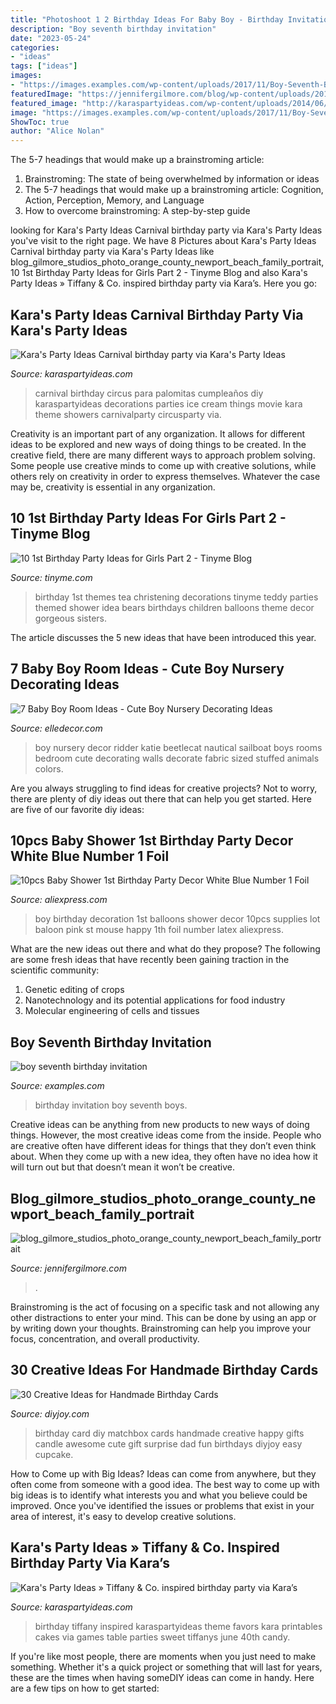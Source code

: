 ```yaml
---
title: "Photoshoot 1 2 Birthday Ideas For Baby Boy - Birthday Invitation Boy Seventh Boys"
description: "Boy seventh birthday invitation"
date: "2023-05-24"
categories:
- "ideas"
tags: ["ideas"]
images:
- "https://images.examples.com/wp-content/uploads/2017/11/Boy-Seventh-Birthday-Invitation.jpg"
featuredImage: "https://jennifergilmore.com/blog/wp-content/uploads/2014/05/blog_gilmore_studios_photo_orange_county_newport_beach_family_portrait_cake_smash_outdoor_one_yr_old_boy_cowboy_boots_spencer_3(pp_w768_h548).jpg"
featured_image: "http://karaspartyideas.com/wp-content/uploads/2014/06/tiffanyandco18.jpg"
image: "https://images.examples.com/wp-content/uploads/2017/11/Boy-Seventh-Birthday-Invitation.jpg"
ShowToc: true
author: "Alice Nolan"
---
```



The 5-7 headings that would make up a brainstroming article:
1. Brainstroming: The state of being overwhelmed by information or ideas
2. The 5-7 headings that would make up a brainstroming article: Cognition, Action, Perception, Memory, and Language
3. How to overcome brainstroming: A step-by-step guide

	

		
looking for Kara&#039;s Party Ideas Carnival birthday party via Kara&#039;s Party Ideas you've visit to the right page. We have 8 Pictures about Kara&#039;s Party Ideas Carnival birthday party via Kara&#039;s Party Ideas like blog_gilmore_studios_photo_orange_county_newport_beach_family_portrait, 10 1st Birthday Party Ideas for Girls Part 2 - Tinyme Blog and also Kara&#039;s Party Ideas » Tiffany &amp; Co. inspired birthday party via Kara’s. Here you go:
		
    
## Kara&#039;s Party Ideas Carnival Birthday Party Via Kara&#039;s Party Ideas

<img loading=lazy src="http://karaspartyideas.com/wp-content/uploads/2014/09/carnival31.jpeg" onerror="this.onerror=null;this.src='https://tse1.mm.bing.net/th?id=OIP.8xzbjnG6jHBIDKSrouxX5gHaLH&amp;pid=15.1';" alt="Kara&#039;s Party Ideas Carnival birthday party via Kara&#039;s Party Ideas">

_Source: karaspartyideas.com_

>carnival birthday circus para palomitas cumpleaños diy karaspartyideas decorations parties ice cream things movie kara theme showers carnivalparty circusparty via. 

	

Creativity is an important part of any organization. It allows for different ideas to be explored and new ways of doing things to be created. In the creative field, there are many different ways to approach problem solving. Some people use creative minds to come up with creative solutions, while others rely on creativity in order to express themselves. Whatever the case may be, creativity is essential in any organization.

    
## 10 1st Birthday Party Ideas For Girls Part 2 - Tinyme Blog

<img loading=lazy src="https://www.tinyme.com/blog/wp-content/uploads/10-1st-birthday-party-ideas-for-girls-part-2/10-1st-Birthday-Party-Ideas-for-Girls-Part-2-7.jpg" onerror="this.onerror=null;this.src='https://tse3.mm.bing.net/th?id=OIP.k9Utlb7iuez1HRtuMxbzJwHaKl&amp;pid=15.1';" alt="10 1st Birthday Party Ideas for Girls Part 2 - Tinyme Blog">

_Source: tinyme.com_

>birthday 1st themes tea christening decorations tinyme teddy parties themed shower idea bears birthdays children balloons theme decor gorgeous sisters. 

	

The article discusses the 5 new ideas that have been introduced this year.

    
## 7 Baby Boy Room Ideas - Cute Boy Nursery Decorating Ideas

<img loading=lazy src="https://hips.hearstapps.com/edc.h-cdn.co/assets/16/25/1600x800/landscape-1466622795-screen-shot-2016-06-22-at-31246-pm-1.png?resize=1200:*" onerror="this.onerror=null;this.src='https://tse3.mm.bing.net/th?id=OIP.LpE2Yp_DP584_O-W1FAxZwHaDt&amp;pid=15.1';" alt="7 Baby Boy Room Ideas - Cute Boy Nursery Decorating Ideas">

_Source: elledecor.com_

>boy nursery decor ridder katie beetlecat nautical sailboat boys rooms bedroom cute decorating walls decorate fabric sized stuffed animals colors. 

	

Are you always struggling to find ideas for creative projects? Not to worry, there are plenty of diy ideas out there that can help you get started. Here are five of our favorite diy ideas: 

    
## 10pcs Baby Shower 1st Birthday Party Decor White Blue Number 1 Foil

<img loading=lazy src="https://ae01.alicdn.com/kf/HTB1k3fFmHsTMeJjy1zcq6xAgXXaA/10pcs-Baby-Shower-1st-Birthday-Party-Decor-White-Blue-Number-1-Foil-Balloons-Supplies-Baby-boy.jpg" onerror="this.onerror=null;this.src='https://tse2.mm.bing.net/th?id=OIP.GE55UYdqrj6X5N_3QM59qAHaHa&amp;pid=15.1';" alt="10pcs Baby Shower 1st Birthday Party Decor White Blue Number 1 Foil">

_Source: aliexpress.com_

>boy birthday decoration 1st balloons shower decor 10pcs supplies lot baloon pink st mouse happy 1th foil number latex aliexpress. 

	

What are the new ideas out there and what do they propose?
The following are some fresh ideas that have recently been gaining traction in the scientific community: 
1. Genetic editing of crops
2. Nanotechnology and its potential applications for food industry
3. Molecular engineering of cells and tissues 

    
## Boy Seventh Birthday Invitation

<img loading=lazy src="https://images.examples.com/wp-content/uploads/2017/11/Boy-Seventh-Birthday-Invitation.jpg" onerror="this.onerror=null;this.src='https://tse3.mm.bing.net/th?id=OIP.cfsZzF6ayO9wFwpaXk31YgHaF7&amp;pid=15.1';" alt="boy seventh birthday invitation">

_Source: examples.com_

>birthday invitation boy seventh boys. 

	

Creative ideas can be anything from new products to new ways of doing things. However, the most creative ideas come from the inside. People who are creative often have different ideas for things that they don’t even think about. When they come up with a new idea, they often have no idea how it will turn out but that doesn’t mean it won’t be creative.

    
## Blog_gilmore_studios_photo_orange_county_newport_beach_family_portrait

<img loading=lazy src="https://jennifergilmore.com/blog/wp-content/uploads/2014/05/blog_gilmore_studios_photo_orange_county_newport_beach_family_portrait_cake_smash_outdoor_one_yr_old_boy_cowboy_boots_spencer_3(pp_w768_h548).jpg" onerror="this.onerror=null;this.src='https://tse1.mm.bing.net/th?id=OIP.ys3ZeriDRgHo9ahzQ9iejAHaFS&amp;pid=15.1';" alt="blog_gilmore_studios_photo_orange_county_newport_beach_family_portrait">

_Source: jennifergilmore.com_

>. 

	

Brainstroming is the act of focusing on a specific task and not allowing any other distractions to enter your mind. This can be done by using an app or by writing down your thoughts. Brainstroming can help you improve your focus, concentration, and overall productivity.

    
## 30 Creative Ideas For Handmade Birthday Cards

<img loading=lazy src="https://diyjoy.com/wp-content/uploads/2017/04/Awesome-Birthday-Card.jpg" onerror="this.onerror=null;this.src='https://tse2.mm.bing.net/th?id=OIP.4AGTCWIk--UE29vA3xaXZgHaLK&amp;pid=15.1';" alt="30 Creative Ideas for Handmade Birthday Cards">

_Source: diyjoy.com_

>birthday card diy matchbox cards handmade creative happy gifts candle awesome cute gift surprise dad fun birthdays diyjoy easy cupcake. 

	

How to Come up with Big Ideas?
Ideas can come from anywhere, but they often come from someone with a good idea. The best way to come up with big ideas is to identify what interests you and what you believe could be improved. Once you've identified the issues or problems that exist in your area of interest, it's easy to develop creative solutions.

    
## Kara&#039;s Party Ideas » Tiffany &amp; Co. Inspired Birthday Party Via Kara’s

<img loading=lazy src="http://karaspartyideas.com/wp-content/uploads/2014/06/tiffanyandco18.jpg" onerror="this.onerror=null;this.src='https://tse1.mm.bing.net/th?id=OIP.pHB5ragEKCjXoOQ2WRZrAgHaLH&amp;pid=15.1';" alt="Kara&#039;s Party Ideas » Tiffany &amp; Co. inspired birthday party via Kara’s">

_Source: karaspartyideas.com_

>birthday tiffany inspired karaspartyideas theme favors kara printables cakes via games table parties sweet tiffanys june 40th candy. 

	

If you're like most people, there are moments when you just need to make something. Whether it's a quick project or something that will last for years, these are the times when having someDIY ideas can come in handy. Here are a few tips on how to get started:

